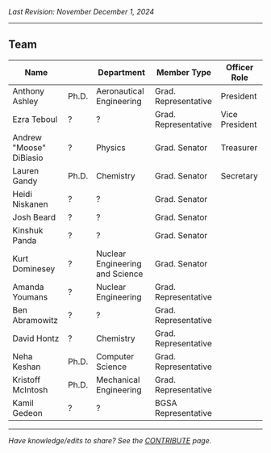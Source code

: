 _Last Revision: November December 1, 2024_

---

## Team

| Name                    |       | Department                      | Member Type          | Officer Role   |
| ----------------------- | ----- | ------------------------------- | -------------------- | -------------- |
| Anthony Ashley          | Ph.D. | Aeronautical Engineering        | Grad. Representative | President      |
| Ezra Teboul             | ?     | ?                               | Grad. Representative | Vice President |
| Andrew "Moose" DiBiasio | ?     | Physics                         | Grad. Senator        | Treasurer      |
| Lauren Gandy            | Ph.D. | Chemistry                       | Grad. Senator        | Secretary      |
| Heidi Niskanen          | ?     | ?                               | Grad. Senator        |                |
| Josh Beard              | ?     | ?                               | Grad. Senator        |                |
| Kinshuk Panda           | ?     | ?                               | Grad. Senator        |                |
| Kurt Dominesey          | ?     | Nuclear Engineering and Science | Grad. Senator        |                |
| Amanda Youmans          | ?     | Nuclear Engineering             | Grad. Representative |                |
| Ben Abramowitz          | ?     | ?                               | Grad. Representative |                |
| David Hontz             | ?     | Chemistry                       | Grad. Representative |                |
| Neha Keshan             | Ph.D. | Computer Science                | Grad. Representative |                |
| Kristoff McIntosh       | Ph.D. | Mechanical Engineering          | Grad. Representative |                |
| Kamil Gedeon            | ?     | ?                               | BGSA Representative  |                |



---
_Have knowledge/edits to share? See the [CONTRIBUTE](../../CONTRIBUTE.md) page._